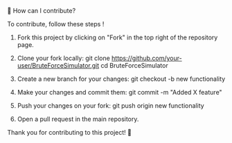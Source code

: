 📌 How can I contribute?

To contribute, follow these steps ! 

1. Fork this project by clicking on "Fork" in the top right of the repository page.

2. Clone your fork locally:
git clone https://github.com/your-user/BruteForceSimulator.git
cd BruteForceSimulator

3. Create a new branch for your changes:
git checkout -b new functionality


4. Make your changes and commit them:
git commit -m "Added X feature"


5. Push your changes on your fork:
git push origin new functionality

6. Open a pull request in the main repository.

Thank you for contributing to this project! 🚀